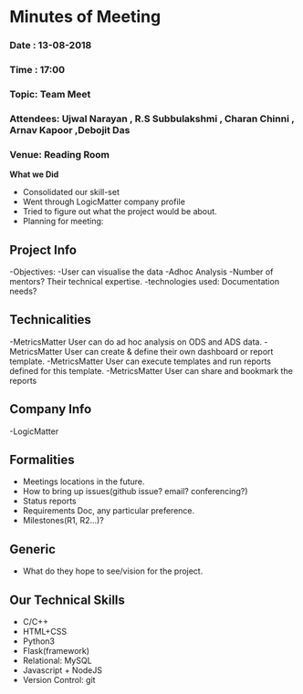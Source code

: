 # Minutes of Meeting

### Date : 13-08-2018
### Time : 17:00 
### Topic: Team Meet
### Attendees: Ujwal Narayan , R.S Subbulakshmi , Charan Chinni , Arnav Kapoor ,Debojit Das
### Venue: Reading Room

**What we Did**

* Consolidated our skill-set
* Went through LogicMatter company profile
* Tried to figure out what the project would be about.
* Planning for meeting:

## Project Info
-Objectives:
 -User can visualise the data
 -Adhoc Analysis
-Number of mentors? Their technical expertise.
-technologies used: Documentation needs?

## Technicalities
 -MetricsMatter User can do ad hoc analysis on ODS and ADS data.
 -MetricsMatter User can create & define their own dashboard or report template.
 -MetricsMatter User can execute templates and run reports defined for this template.
 -MetricsMatter User can share and bookmark the reports


## Company Info
 -LogicMatter 

## Formalities
- Meetings locations in the future.
- How to bring up issues(github issue? email? conferencing?)
- Status reports
- Requirements Doc, any particular preference.
- Milestones(R1, R2...)?


## Generic
- What do they hope to see/vision for the project.


## Our Technical Skills 
- C/C++
- HTML+CSS
- Python3
- Flask(framework)
- Relational: MySQL
- Javascript + NodeJS 
- Version Control: git


